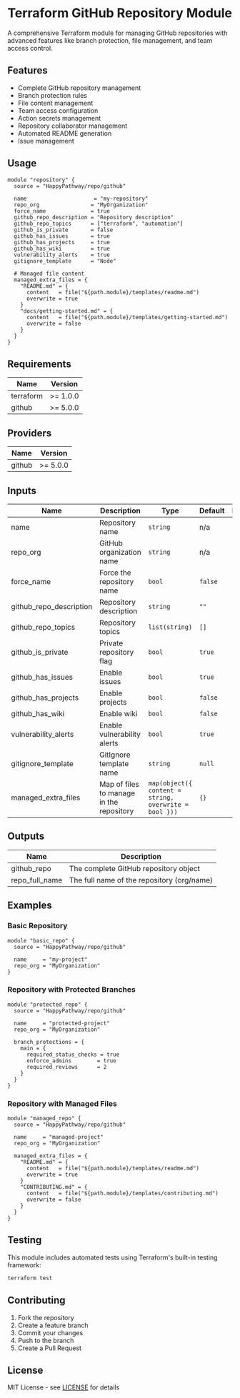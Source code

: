 # Terraform GitHub Repository Module

A comprehensive Terraform module for managing GitHub repositories with advanced features like branch protection, file management, and team access control.

## Features

- Complete GitHub repository management
- Branch protection rules
- File content management
- Team access configuration
- Action secrets management
- Repository collaborator management
- Automated README generation
- Issue management

## Usage

```hcl
module "repository" {
  source = "HappyPathway/repo/github"

  name                     = "my-repository"
  repo_org                = "MyOrganization"
  force_name              = true
  github_repo_description = "Repository description"
  github_repo_topics      = ["terraform", "automation"]
  github_is_private       = false
  github_has_issues       = true
  github_has_projects     = true
  github_has_wiki         = true
  vulnerability_alerts    = true
  gitignore_template      = "Node"

  # Managed file content
  managed_extra_files = {
    "README.md" = {
      content   = file("${path.module}/templates/readme.md")
      overwrite = true
    }
    "docs/getting-started.md" = {
      content   = file("${path.module}/templates/getting-started.md")
      overwrite = false
    }
  }
}
```

## Requirements

| Name | Version |
|------|---------|
| terraform | >= 1.0.0 |
| github | >= 5.0.0 |

## Providers

| Name | Version |
|------|---------|
| github | >= 5.0.0 |

## Inputs

| Name | Description | Type | Default | Required |
|------|-------------|------|---------|:--------:|
| name | Repository name | `string` | n/a | yes |
| repo_org | GitHub organization name | `string` | n/a | yes |
| force_name | Force the repository name | `bool` | `false` | no |
| github_repo_description | Repository description | `string` | `""` | no |
| github_repo_topics | Repository topics | `list(string)` | `[]` | no |
| github_is_private | Private repository flag | `bool` | `true` | no |
| github_has_issues | Enable issues | `bool` | `true` | no |
| github_has_projects | Enable projects | `bool` | `false` | no |
| github_has_wiki | Enable wiki | `bool` | `false` | no |
| vulnerability_alerts | Enable vulnerability alerts | `bool` | `true` | no |
| gitignore_template | GitIgnore template name | `string` | `null` | no |
| managed_extra_files | Map of files to manage in the repository | `map(object({ content = string, overwrite = bool }))` | `{}` | no |

## Outputs

| Name | Description |
|------|-------------|
| github_repo | The complete GitHub repository object |
| repo_full_name | The full name of the repository (org/name) |

## Examples

### Basic Repository

```hcl
module "basic_repo" {
  source = "HappyPathway/repo/github"
  
  name     = "my-project"
  repo_org = "MyOrganization"
}
```

### Repository with Protected Branches

```hcl
module "protected_repo" {
  source = "HappyPathway/repo/github"
  
  name     = "protected-project"
  repo_org = "MyOrganization"
  
  branch_protections = {
    main = {
      required_status_checks = true
      enforce_admins        = true
      required_reviews      = 2
    }
  }
}
```

### Repository with Managed Files

```hcl
module "managed_repo" {
  source = "HappyPathway/repo/github"
  
  name     = "managed-project"
  repo_org = "MyOrganization"
  
  managed_extra_files = {
    "README.md" = {
      content   = file("${path.module}/templates/readme.md")
      overwrite = true
    }
    "CONTRIBUTING.md" = {
      content   = file("${path.module}/templates/contributing.md")
      overwrite = false
    }
  }
}
```

## Testing

This module includes automated tests using Terraform's built-in testing framework:

```bash
terraform test
```

## Contributing

1. Fork the repository
2. Create a feature branch
3. Commit your changes
4. Push to the branch
5. Create a Pull Request

## License

MIT License - see [LICENSE](LICENSE) for details
